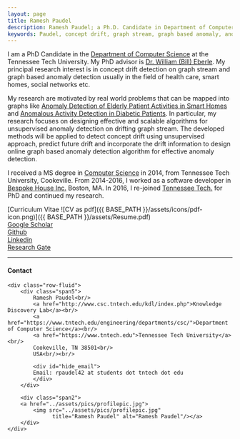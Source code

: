 ```yaml
---
layout: page
title: Ramesh Paudel
description: Ramesh Paudel; a Ph.D. Candidate in Department of Computer Science at Tennessee Tech University - Cookeville, TN; research in concept drift, graph stream, graph-based anomaly, and machine learning.
keywords: Paudel, concept drift, graph stream, graph based anomaly, anomaly detection
---
```


I am a PhD Candidate in the [Department of Computer Science](http://www.csc.tntech.edu) at the Tennessee Tech University. My PhD advisor is [Dr. William (Bill) Eberle](http://users.csc.tntech.edu/~weberle/).
My principal research interest is in concept drift detection on graph stream and graph based anomaly detection usually in the field of health care, smart homes, social networks etc. 

My research are motivated by real world problems that can be mapped into graphs like [Anomaly Detection of Elderly Patient Activities in Smart Homes](https://csce.ucmss.com/cr/books/2018/LFS/CSREA2018/ICD8019.pdf) and [Anomalous Activity Detection in Diabetic Patients](https://aaai.org/ocs/index.php/FLAIRS/FLAIRS17/paper/view/15455/14978). In particular, my research focuses on designing effective and scalable algorithms for unsupervised anomaly detection on drifting graph stream. The developed methods will be applied to detect concept drift using unsupervised approach, predict future drift and incorporate the drift information to design online graph based anomaly detection algorithm for effective anomaly detection. 

I received a MS degree in [Computer Science](http://www.csc.tntech.edu)
in 2014, from Tennessee Tech University, Cookeville. From 2014-2016, I worked as a software developer in [Bespoke House Inc.](http://bespoke.house) Boston, MA. In 2016, I re-joined [Tennessee Tech.](https://www.tntech.edu) for PhD and continued my research.

[Curriculum Vitae ![CV as pdf]({{ BASE_PATH }}/assets/icons/pdf-icon.png)]({{ BASE_PATH }}/assets/Resume.pdf)<br/>
[Google Scholar](https://scholar.google.com/citations?user=seHpymwAAAAJ&hl=en)<br/>
[Github](https://github.com/rpaudel42)<br/>
[Linkedin](https://www.linkedin.com/in/ramesh-paudel-1384b564/)<br/>
[Research Gate](https://www.researchgate.net/profile/Ramesh_Paudel4)

---

<div class="container">
<h4><a name="contact"></a>Contact</h4>

    <div class="row-fluid">
        <div class="span5">
            Ramesh Paudel<br/>
            <a href="http://www.csc.tntech.edu/kdl/index.php">Knowledge Discovery Lab</a><br/>
            <a href="https://www.tntech.edu/engineering/departments/csc/">Department of Computer Science</a><br/>
            <a href="https://www.tntech.edu">Tennessee Tech University</a><br/>
            Cookeville, TN 38501<br/>
            USA<br/><br/>

            <div id="hide_email">
            Email: rpaudel42 at students dot tntech dot edu
            </div>
        </div>

        <div class="span2">
        <a href="../assets/pics/profilepic.jpg">
            <img src="../assets/pics/profilepic.jpg"
                  title="Ramesh Paudel" alt="Ramesh Paudel"/></a>
        </div>
    </div>
</div>

